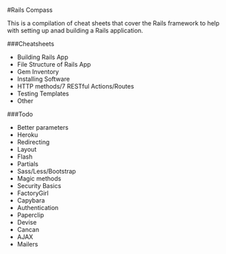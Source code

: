 #Rails Compass

This is a compilation of cheat sheets that cover the Rails framework to help with setting up anad building a Rails application.

###Cheatsheets
* Building Rails App
* File Structure of Rails App
* Gem Inventory
* Installing Software
* HTTP methods/7 RESTful Actions/Routes
* Testing Templates
* Other

###Todo
* Better parameters
* Heroku
* Redirecting
* Layout
* Flash
* Partials
* Sass/Less/Bootstrap
* Magic methods
* Security Basics
* FactoryGirl
* Capybara
* Authentication
* Paperclip
* Devise
* Cancan
* AJAX
* Mailers

